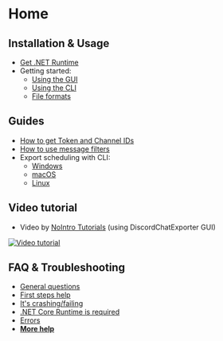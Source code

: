 # Home

## Installation & Usage

- [Get .NET Runtime](Dotnet.md)
- Getting started:
  - [Using the GUI](Using-the-GUI.md)
  - [Using the CLI](Using-the-CLI.md)
  - [File formats](Getting-started.md#file-formats)

## Guides

- [How to get Token and Channel IDs](Token-and-IDs.md)
- [How to use message filters](Message-filters.md)
- Export scheduling with CLI:
  - [Windows](Scheduling-Windows.md)
  - [macOS](Scheduling-MacOS.md)
  - [Linux](Scheduling-Linux.md)

## Video tutorial

- Video by [NoIntro Tutorials](https://youtube.com/channel/UCFezKSxdNKJe77-hYiuXu3Q) (using DiscordChatExporter GUI)

[![Video tutorial](https://i.ytimg.com/vi/jjtu0VQXV7I/hqdefault.jpg)](https://youtube.com/watch?v=jjtu0VQXV7I)

## FAQ & Troubleshooting

- [General questions](Troubleshooting.md#general)
- [First steps help](Troubleshooting.md#first-steps)
- [It's crashing/failing](Troubleshooting.md#DCE-is-crashingfailing)
- [.NET Core Runtime is required](Troubleshooting.md#net-core-runtime-is-required)
- [Errors](Troubleshooting.md#errors)
- [**More help**](Troubleshooting.md)
